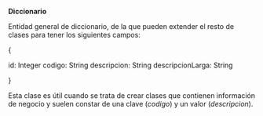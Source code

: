 **Diccionario**

Entidad general de diccionario, de la que pueden extender el resto de clases para tener los siguientes campos:

{

id: Integer
codigo: String
descripcion: String
descripcionLarga: String

}



Esta clase es útil cuando se trata de crear clases que contienen información de negocio y suelen constar de una clave (*codigo*) y un valor (*descripcion*).